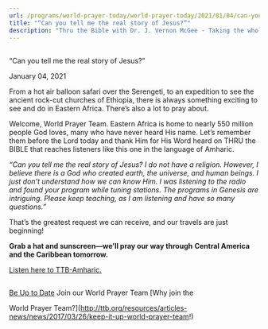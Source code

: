 ```yaml
---
url: /programs/world-prayer-today/world-prayer-today/2021/01/04/can-you-tell-me-the-real-story-of-jesus
title: "“Can you tell me the real story of Jesus?”"
description: "Thru the Bible with Dr. J. Vernon McGee - Taking the whole Word to the whole world"
---
```







## 
 “Can you tell me the real story of Jesus?”


January 04, 2021




From a hot air balloon safari over the Serengeti, to an expedition to see the ancient rock-cut churches of Ethiopia, there is always something exciting to see and do in Eastern Africa. There’s also a lot to pray about.  


 Welcome, World Prayer Team. Eastern Africa is home to nearly 550 million people God loves, many who have never heard His name. Let’s remember them before the Lord today and thank Him for His Word heard on THRU the BIBLE that reaches listeners like this one in the language of Amharic.  


 *“Can you tell me the real story of Jesus? I do not have a religion. However, I believe there is a God who created earth, the universe, and human beings. I just don’t understand how we can know Him. I was listening to the radio and found your program while tuning stations. The programs in Genesis are intriguing. Please keep teaching, as I am listening and have so many questions.”*

That’s the greatest request we can receive, and our travels are just beginning! 

**Grab a hat and sunscreen—we’ll pray our way through** **Central America and the Caribbean tomorrow.**

[Listen here to TTB-Amharic.](https://ttb.twr.org/home/day,0603/language,AMH)







## 




[Be Up to Date](http://feeds.feedburner.com/WorldPrayerToday "World Prayer Today RSS Feed")
Join our World Prayer Team
[Why join the  

World Prayer Team?](http://ttb.org/resources/articles-news/news/2017/03/26/keep-it-up-world-prayer-team!)




